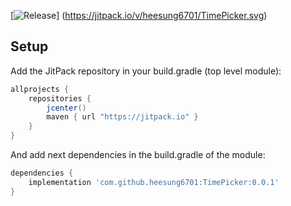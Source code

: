 [![Release](https://jitpack.io/v/heesung6701/TimePicker.svg)]
(https://jitpack.io/v/heesung6701/TimePicker.svg)


## Setup
Add the JitPack repository in your build.gradle (top level module):
```gradle
allprojects {
    repositories {
        jcenter()
        maven { url "https://jitpack.io" }
    }
}
```

And add next dependencies in the build.gradle of the module:
```gradle
dependencies {
    implementation 'com.github.heesung6701:TimePicker:0.0.1'
}
```